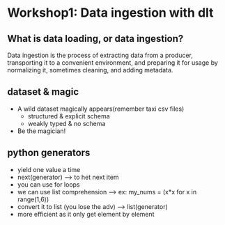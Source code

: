 # Workshop1: Data ingestion with dlt

## What is data loading, or data ingestion?

Data ingestion is the process of extracting data from a producer, transporting it to a convenient environment, and preparing it for usage by normalizing it, sometimes cleaning, and adding metadata.

## dataset & magic
- A wild dataset magically appears(remember taxi csv files)
    - structured & explicit schema
    - weakly typed & no schema
- Be the magician!

## python generators
- yield one value a time
- next(generator) --> to het next item
- you can use for loops
- we can use list comprehension --> ex: my_nums = (x*x for x in range(1,6)) 
- convert it to list (you lose the adv) --> list(generator)
- more efficient as it only get element by element

